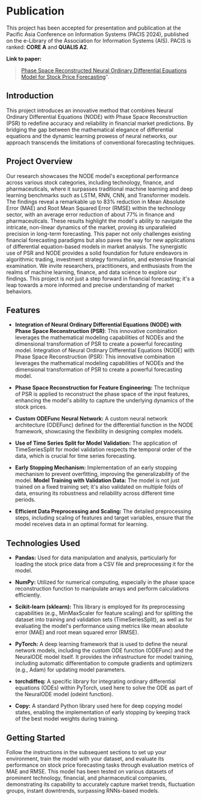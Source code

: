 # Publication 

This project has been accepted for presentation and publication at the Pacific Asia Conference on Information Systems (PACIS 2024), published on the e-Library of the Association for Information Systems (AIS). PACIS is ranked: **CORE A** and **QUALIS A2**. 

**Link to paper:**
> [Phase Space Reconstructed Neural Ordinary Differential Equations Model for Stock Price Forecasting](https://aisel.aisnet.org/pacis2024/track01_aibussoc/track01_aibussoc/4/)".


## Introduction 

This project introduces an innovative method that combines Neural Ordinary Differential Equations (NODE) with Phase Space Reconstruction (PSR) to redefine accuracy and reliability in financial market predictions. By bridging the gap between the mathematical elegance of differential equations and the dynamic learning prowess of neural networks, our approach transcends the limitations of conventional forecasting techniques.

## Project Overview

Our research showcases the NODE model's exceptional performance across various stock categories, including technology, finance, and pharmaceuticals, where it surpasses traditional machine learning and deep learning benchmarks such as LSTM, RNN, CNN, and Transformer models. The findings reveal a remarkable up to 83% reduction in Mean Absolute Error (MAE) and Root Mean Squared Error (RMSE) within the technology sector, with an average error reduction of about 77% in finance and pharmaceuticals. These results highlight the model's ability to navigate the intricate, non-linear dynamics of the market, proving its unparalleled precision in long-term forecasting. This paper not only challenges existing financial forecasting paradigms but also paves the way for new applications of differential equation-based models in market analysis. The synergistic use of PSR and NODE provides a solid foundation for future endeavors in algorithmic trading, investment strategy formulation, and extensive financial examination. We invite researchers, practitioners, and enthusiasts from the realms of machine learning, finance, and data science to explore our findings. This project is not just a step forward in financial forecasting; it's a leap towards a more informed and precise understanding of market behaviors.

## Features

- **Integration of Neural Ordinary Differential Equations (NODE) with Phase Space Reconstruction (PSR)**: This innovative combination leverages the mathematical modeling capabilities of NODEs and the dimensional transformation of PSR to create a powerful forecasting model.
Integration of Neural Ordinary Differential Equations (NODE) with Phase Space Reconstruction (PSR):
This innovative combination leverages the mathematical modeling capabilities of NODEs and the dimensional transformation of PSR to create a powerful forecasting model.

- **Phase Space Reconstruction for Feature Engineering:** The technique of PSR is applied to reconstruct the phase space of the input features, enhancing the model's ability to capture the underlying dynamics of the stock prices.

- **Custom ODEFunc Neural Network:** A custom neural network architecture (ODEFunc) defined for the differential function in the NODE framework, showcasing the flexibility in designing complex models.

- **Use of Time Series Split for Model Validation:** The application of TimeSeriesSplit for model validation respects the temporal order of the data, which is crucial for time series forecasting.

- **Early Stopping Mechanism:** Implementation of an early stopping mechanism to prevent overfitting, improving the generalizability of the model.
**Model Training with Validation Data:** The model is not just trained on a fixed training set; it's also validated on multiple folds of data, ensuring its robustness and reliability across different time periods.

- **Efficient Data Preprocessing and Scaling:** The detailed preprocessing steps, including scaling of features and target variables, ensure that the model receives data in an optimal format for learning.

## Technologies Used

- **Pandas:** Used for data manipulation and analysis, particularly for loading the stock price data from a CSV file and preprocessing it for the model.

- **NumPy:** Utilized for numerical computing, especially in the phase space reconstruction function to manipulate arrays and perform calculations efficiently.

- **Scikit-learn (sklearn):** This library is employed for its preprocessing capabilities (e.g., MinMaxScaler for feature scaling) and for splitting the dataset into training and validation sets (TimeSeriesSplit), as well as for evaluating the model's performance using metrics like mean absolute error (MAE) and root mean squared error (RMSE).

- **PyTorch:** A deep learning framework that is used to define the neural network models, including the custom ODE function (ODEFunc) and the NeuralODE model itself. It provides the infrastructure for model training, including automatic differentiation to compute gradients and optimizers (e.g., Adam) for updating model parameters.

- **torchdiffeq:** A specific library for integrating ordinary differential equations (ODEs) within PyTorch, used here to solve the ODE as part of the NeuralODE model (odeint function).

- **Copy:** A standard Python library used here for deep copying model states, enabling the implementation of early stopping by keeping track of the best model weights during training.

## Getting Started

Follow the instructions in the subsequent sections to set up your environment, train the model with your dataset, and evaluate its performance on stock price forecasting tasks through evaluation metrics of MAE and RMSE. This model has been tested on various datasets of prominent technology, financial, and pharmaceutical companies, demonstrating its capability to accurately capture market trends, fluctuation groups, instant downtrends, surpassing RNNs-based models.

